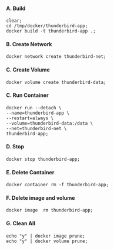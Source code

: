 #### A. Build
```
clear;
cd /tmp/docker/thunderbird-app;
docker build -t thunderbird-app .;
```

#### B. Create Network
```
docker network create thunderbird-net;
```

#### C. Create Volume
```
docker volume create thunderbird-data;
```

#### C. Run Container
```
docker run --detach \
--name=thunderbird-app \
--restart=always \
--volume=thunderbird-data:/data \
--net=thunderbird-net \
thunderbird-app;
```

#### D. Stop
```
docker stop thunderbird-app;
```

#### E. Delete Container
```
docker container rm -f thunderbird-app;
```

#### F. Delete image and volume
```
docker image  rm thunderbird-app;
```

#### G. Clean All
```
echo "y" | docker image prune;
echo "y" | docker volume prune;
```

